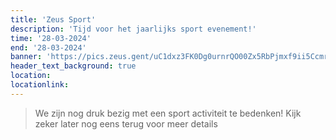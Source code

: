 ```yaml
---
title: 'Zeus Sport'
description: 'Tijd voor het jaarlijks sport evenement!'
time: '28-03-2024'
end: '28-03-2024'
banner: 'https://pics.zeus.gent/uC1dxz3FK0Dg0urnrQO00Zx5RbPjmxf9ii5CcmrW.jpg'
header_text_background: true
location:
locationlink:
---
```


> We zijn nog druk bezig met een sport activiteit te bedenken!
> Kijk zeker later nog eens terug voor meer details